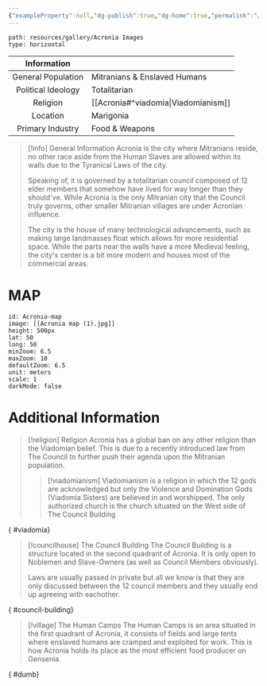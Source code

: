 ```yaml
---
{"exampleProperty":null,"dg-publish":true,"dg-home":true,"permalink":"/acronia/","tags":["gardenEntry"],"dgPassFrontmatter":true,"noteIcon":""}
---
```


```img-gallery
path: resources/gallery/Acronia Images
type: horizontal
```

|    Information     |                              |
| :----------------: | :--------------------------- |
| General Population | Mitranians & Enslaved Humans |
| Political Ideology | Totalitarian                 |
|      Religion      | [[Acronia#^viadomia\|Viadomianism]] |
|      Location      | Marigonia                    |
|  Primary Industry  | Food & Weapons               |

> [!info] General Information
> Acronia is the city where Mitranians reside, no other race aside from the Human Slaves are allowed within its walls due to the Tyranical Laws of the city.
> 
> Speaking of, it is governed by a totalitarian council composed of 12 elder members that somehow have lived for way longer than they should've. While Acronia is the only Mitranian city that the Council truly governs, other smaller Mitranian villages are under Acronian influence.
> 
> The city is the house of many technological advancements, such as making large landmasses float which allows for more residential space. While the parts near the walls have a more Medieval feeling, the city's center is a bit more modern and houses most of the commercial areas. 

# MAP

```leaflet dg-publish:true
id: Acronia-map
image: [[Acronia map (1).jpg]]
height: 500px
lat: 50
long: 50
minZoom: 6.5
maxZoom: 10
defaultZoom: 6.5
unit: meters
scale: 1
darkMode: false
```


# Additional Information

> [!religion] Religion
> Acronia has a global ban on any other religion than the Viadomian belief. This is due to a recently introduced law from The Council to further push their agenda upon the Mitranian population.
> > [!viadomianism] 
> > Viadomianism is a religion in which the 12 gods are acknowledged but only the Violence and Domination Gods (Viadomia Sisters) are believed in and worshipped. The only authorized church is the church situated on the West side of The Council Building
> >
{ #viadomia}


> [!councilhouse] The Council Building
> The Council Building is a structure located in the second quadrant of Acronia. It is only open to Noblemen and Slave-Owners (as well as Council Members obviously). 
> 
> Laws are usually passed in private but all we know is that they are only discussed between the 12 council members and they usually end up agreeing with eachother.
>
{ #council-building}


> [!village] The Human Camps
> The Human Camps is an area situated in the first quadrant of Acronia, it consists of fields and large tents where enslaved humans are cramped and exploited for work. This is how Acronia holds its place as the most efficient food producer on Gensenia.
>
{ #dumb}

